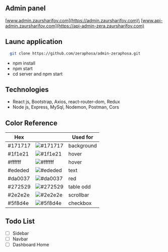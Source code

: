 
## Admin panel
[www.admin.zaursharifov.com](https://admin.zaursharifov.com)\
[www.api-admin.zaursharifov.com](https://api-admin-zera.zaursharifov.com)
## Launc application
```bash
  git clone https://github.com/zeraphosa/admin-zeraphosa.git
```
- npm install
- npm start
- cd server and npm start
## Technologies
- React js, Bootstrap, Axios, react-router-dom, Redux
- Node js, Express, MySql, Nodemon, Postman, Cors

## Color Reference
| Hex | | Used for |
| --- | - | --- |
| #171717 | ![#171717](https://via.placeholder.com/10/171717?text=+)| background |
| #1f1e21 | ![#1f1e21](https://via.placeholder.com/10/1f1e21?text=+)| hover |
| #ffffff | ![#ffffff](https://via.placeholder.com/10/ffffff?text=+)| hover |
| #ededed | ![#ededed](https://via.placeholder.com/10/ededed?text=+)| text  |
| #da0037 | ![#da0037](https://via.placeholder.com/10/da0037?text=+)| red  |
| #272529 | ![#272529](https://via.placeholder.com/10/272529?text=+)| table odd  |
| #2e2e2e | ![#2e2e2e](https://via.placeholder.com/10/2e2e2e?text=+)| scrollbar  |
| #5f8d4e | ![#5f8d4e](https://via.placeholder.com/10/5f8d4e?text=+)| checkbox  |

## Todo List
- [ ] Sidebar
- [ ] Navbar
- [ ] Dashboard Home